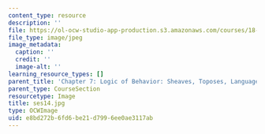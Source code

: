 ```yaml
---
content_type: resource
description: ''
file: https://ol-ocw-studio-app-production.s3.amazonaws.com/courses/18-s097-applied-category-theory-january-iap-2019/e8bd272b6fd6be21d7996ee0ae3117ab_ses14.jpg
file_type: image/jpeg
image_metadata:
  caption: ''
  credit: ''
  image-alt: ''
learning_resource_types: []
parent_title: 'Chapter 7: Logic of Behavior: Sheaves, Toposes, Languages'
parent_type: CourseSection
resourcetype: Image
title: ses14.jpg
type: OCWImage
uid: e8bd272b-6fd6-be21-d799-6ee0ae3117ab
---
```

